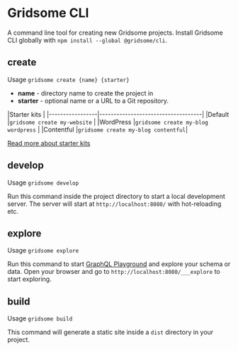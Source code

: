 # Gridsome CLI

A command line tool for creating new Gridsome projects. Install Gridsome CLI
globally with `npm install --global @gridsome/cli`.

## create

Usage `gridsome create {name} {starter}`

- **name** - directory name to create the project in
- **starter** - optional name or a URL to a Git repository.

|Starter kits                                          |
|-----------------|------------------------------------|
|Default          |`gridsome create my-website`        |
|WordPress        |`gridsome create my-blog wordpress` |
|Contentful       |`gridsome create my-blog contentful`|


[Read more about starter kits](/docs/starters)

## develop

Usage `gridsome develop`

Run this command inside the project directory to start a local development server.
The server will start at `http://localhost:8080/` with hot-reloading etc.

## explore

Usage `gridsome explore`

Run this command to start [GraphQL Playground](https://github.com/prisma/graphql-playground)
and explore your schema or data. Open your browser and go to `http://localhost:8080/___explore`
to start exploring.

## build

Usage `gridsome build`

This command will generate a static site inside a `dist` directory in your project.
